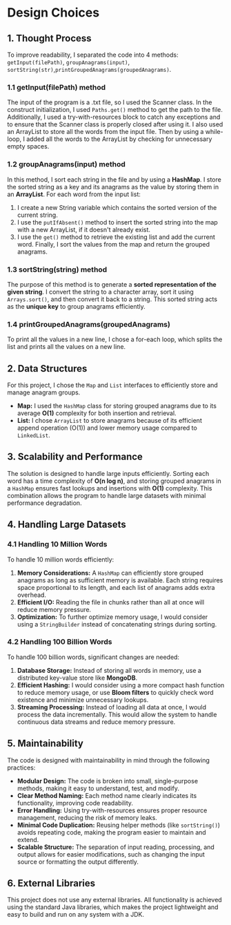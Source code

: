 # Design Choices

## 1. Thought Process
To improve readability, I separated the code into 4 methods: `getInput(filePath)`, `groupAnagrams(input)`, `sortString(str)`,`printGroupedAnagrams(groupedAnagrams)`.

### 1.1 getInput(filePath) method
The input of the program is a .txt file, so I used the Scanner class. In the construct initialization, I used `Paths.get()` method to get the path to the file. Additionally, I used a try-with-resources block to catch any exceptions and to ensure that the Scanner class is properly closed after using it.
I also used an ArrayList to store all the words from the input file. Then by using a while-loop, I added all the words to the ArrayList by checking for unnecessary empty spaces.
### 1.2 groupAnagrams(input) method 
In this method, I sort each string in the file and by using a **HashMap**. I store the sorted string as a key and its anagrams as the value by storing them in an **ArrayList**.
For each word from the input list:
1. I create a new String variable which contains the sorted version of the current string.
2. I use the `putIfAbsent()` method to insert the sorted string into the map with a new ArrayList, if it doesn't already exist.
3. I use the `get()` method to retrieve the existing list and add the current word.
Finally, I sort the values from the map and return the grouped anagrams.
### 1.3 sortString(string) method
The purpose of this method is to generate a **sorted representation of the given string**. I convert the string to a character array, sort it using `Arrays.sort()`, and then convert it back to a string. This sorted string acts as the **unique key** to group anagrams efficiently.
### 1.4 printGroupedAnagrams(groupedAnagrams)
To print all the values in a new line, I chose a for-each loop, which splits the list and prints all the values on a new line.

## 2. Data Structures
For this project, I chose the `Map` and `List` interfaces to efficiently store and manage anagram groups.
- **Map:** I used the `HashMap` class for storing grouped anagrams due to its average **O(1)** complexity for both insertion and retrieval.
- **List:** I chose `ArrayList` to store anagrams because of its efficient append operation (O(1)) and lower memory usage compared to `LinkedList`.

## 3. Scalability and Performance 
The solution is designed to handle large inputs efficiently. Sorting each word has a time complexity of **O(n log n)**, and storing grouped anagrams in a `HashMap` ensures fast lookups and insertions with **O(1)** complexity. This combination allows the program to handle large datasets with minimal performance degradation.

## 4. Handling Large Datasets
### 4.1 Handling 10 Million Words
To handle 10 million words efficiently:
1. **Memory Considerations:** A `HashMap` can efficiently store grouped anagrams as long as sufficient memory is available. Each string requires space proportional to its length, and each list of anagrams adds extra overhead.
2. **Efficient I/O:** Reading the file in chunks rather than all at once will reduce memory pressure.
3. **Optimization:** To further optimize memory usage, I would consider using a `StringBuilder` instead of concatenating strings during sorting.

### 4.2 Handling 100 Billion Words
To handle 100 billion words, significant changes are needed:
1. **Database Storage:** Instead of storing all words in memory, use a distributed key-value store like **MongoDB**.
2. **Efficient Hashing:** I would consider using a more compact hash function to reduce memory usage, or use **Bloom filters** to quickly check word existence and minimize unnecessary lookups.
3. **Streaming Processing:** Instead of loading all data at once, I would process the data incrementally. This would allow the system to handle continuous data streams and reduce memory pressure.

## 5. Maintainability
The code is designed with maintainability in mind through the following practices:

- **Modular Design:** The code is broken into small, single-purpose methods, making it easy to understand, test, and modify.
- **Clear Method Naming:** Each method name clearly indicates its functionality, improving code readability.
- **Error Handling:** Using try-with-resources ensures proper resource management, reducing the risk of memory leaks.
- **Minimal Code Duplication:** Reusing helper methods (like `sortString()`) avoids repeating code, making the program easier to maintain and extend.
- **Scalable Structure:** The separation of input reading, processing, and output allows for easier modifications, such as changing the input source or formatting the output differently.

## 6. External Libraries
This project does not use any external libraries. All functionality is achieved using the standard Java libraries, which makes the project lightweight and easy to build and run on any system with a JDK.
